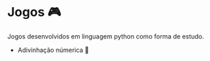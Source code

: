 # Jogos 🎮 
Jogos desenvolvidos em linguagem python como forma de estudo.

* Adivinhação númerica 🔢

